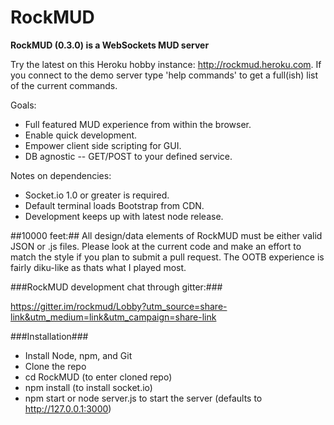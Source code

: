 RockMUD
===============================

**RockMUD (0.3.0) is a WebSockets MUD server**

Try the latest on this Heroku hobby instance: http://rockmud.heroku.com. If you connect to the demo server type 'help commands' to get a full(ish) list of the current commands.

Goals:
* Full featured MUD experience from within the browser.
* Enable quick development.
* Empower client side scripting for GUI.
* DB agnostic -- GET/POST to your defined service.

Notes on dependencies: 
* Socket.io 1.0 or greater is required.
* Default terminal loads Bootstrap from CDN.
* Development keeps up with latest node release.

##10000 feet:##
All design/data elements of RockMUD must be either valid JSON or .js files. Please look at the current code and make an effort to match the style if you plan to submit a pull request. The OOTB experience is fairly diku-like as thats what I played most.

###RockMUD development chat through gitter:###

https://gitter.im/rockmud/Lobby?utm_source=share-link&utm_medium=link&utm_campaign=share-link

###Installation###
* Install Node, npm, and Git
* Clone the repo
* cd RockMUD (to enter cloned repo)
* npm install (to install socket.io)
* npm start or node server.js to start the server (defaults to http://127.0.0.1:3000)
